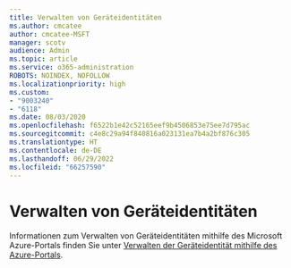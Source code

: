 ```yaml
---
title: Verwalten von Geräteidentitäten
ms.author: cmcatee
author: cmcatee-MSFT
manager: scotv
audience: Admin
ms.topic: article
ms.service: o365-administration
ROBOTS: NOINDEX, NOFOLLOW
ms.localizationpriority: high
ms.custom:
- "9003240"
- "6118"
ms.date: 08/03/2020
ms.openlocfilehash: f6522b1e42c52165eef9b4506853e75ee7d795ac
ms.sourcegitcommit: c4e8c29a94f840816a023131ea7b4a2bf876c305
ms.translationtype: HT
ms.contentlocale: de-DE
ms.lasthandoff: 06/29/2022
ms.locfileid: "66257590"
---
```

# <a name="manage-device-identities"></a>Verwalten von Geräteidentitäten

Informationen zum Verwalten von Geräteidentitäten mithilfe des Microsoft Azure-Portals finden Sie unter [Verwalten der Geräteidentität mithilfe des Azure-Portals](https://docs.microsoft.com/azure/active-directory/devices/device-management-azure-portal).